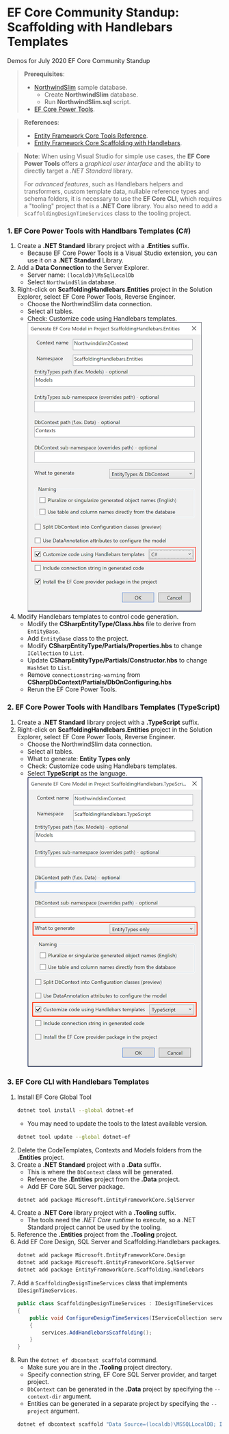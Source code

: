 # EF Core Community Standup: Scaffolding with Handlebars Templates

Demos for July 2020 EF Core Community Standup

> **Prerequisites**:
> - [NorthwindSlim](https://github.com/TrackableEntities/northwind-slim) sample database.
>   - Create **NorthwindSlim** database.
>   - Run **NorthwindSlim.sql** script.
> - [EF Core Power Tools](https://github.com/ErikEJ/EFCorePowerTools/wiki).

> **References**:
> - [Entity Framework Core Tools Reference](https://docs.microsoft.com/en-us/ef/core/miscellaneous/cli/dotnet).
> - [Entity Framework Core Scaffolding with Handlebars](https://github.com/TrackableEntities/EntityFrameworkCore.Scaffolding.Handlebars).

> **Note**: When using Visual Studio for simple use cases, the **EF Core Power Tools** offers a _graphical user interface_ and the ability to directly target a _.NET Standard_ library.
> 
> For _advanced features_, such as Handlebars helpers and transformers, custom template data, nullable reference types and schema folders, it is necessary to use the **EF Core CLI**, which requires a "tooling" project that is a **.NET Core** library. You also need to add a `ScaffoldingDesignTimeServices` class to the tooling project.

### 1. EF Core Power Tools with Handlbars Templates (C#)

1. Create a **.NET Standard** library project with a **.Entities** suffix.
   - Because EF Core Power Tools is a Visual Studio extension, you can use it on a **.NET Standard** Library.
2. Add a **Data Connection** to the Server Explorer.
   - Server name: `(localdb)\MsSqlLocalDb`
   - Select `NorthwindSlim` database.
3. Right-click on **ScaffoldingHandlebars.Entities** project in the Solution Explorer, select EF Core Power Tools, Reverse Engineer.
   - Choose the NorthwindSlim data connection.
   - Select all tables.
   - Check: Customize code using Handlebars templates.
    ![efcpt-rev-eng](images/efcpt-rev-eng.png)
4. Modify Handlebars templates to control code generation.
   - Modify the **CSharpEntityType/Class.hbs** file to derive from `EntityBase`.
   - Add `EntityBase` class to the project.
   - Modify **CSharpEntityType/Partials/Properties.hbs** to change `ICollection` to `List`.
   - Update **CSharpEntityType/Partials/Constructor.hbs** to change `HashSet` to `List`.
   - Remove `connectionstring-warning` from **CSharpDbContext/Partials/DbOnConfiguring.hbs**
   - Rerun the EF Core Power Tools.

### 2. EF Core Power Tools with Handlbars Templates (TypeScript)

1. Create a **.NET Standard** library project with a **.TypeScript** suffix.
2. Right-click on **ScaffoldingHandlebars.Entities** project in the Solution Explorer, select EF Core Power Tools, Reverse Engineer.
   - Choose the NorthwindSlim data connection.
   - Select all tables.
   - What to generate: **Entity Types only**
   - Check: Customize code using Handlebars templates.
   - Select **TypeScript** as the language.
    ![efcpt-rev-eng-ts](images/efcpt-rev-eng-ts.png)

### 3. EF Core CLI with Handlebars Templates

1. Install EF Core Global Tool
    ```bash
    dotnet tool install --global dotnet-ef
    ```
   - You may need to update the tools to the latest available version.
    ```bash
    dotnet tool update --global dotnet-ef
    ```
2. Delete the CodeTemplates, Contexts and Models folders from the **.Entities** project.
3. Create a **.NET Standard** project with a **.Data** suffix.
   - This is where the `DbContext` class will be generated.
   - Reference the **.Entities** project from the **.Data** project.
   - Add EF Core SQL Server package.
    ```bash
    dotnet add package Microsoft.EntityFrameworkCore.SqlServer
    ```
4. Create a **.NET Core** library project with a **.Tooling** suffix.
   - The tools need the _.NET Core runtime_ to execute, so a .NET Standard project cannot be used by the tooling.
5. Reference the **.Entities** project from the **.Tooling** project.
6. Add EF Core Design, SQL Server and Scaffolding.Handlebars packages.
    ```bash
    dotnet add package Microsoft.EntityFrameworkCore.Design
    dotnet add package Microsoft.EntityFrameworkCore.SqlServer
    dotnet add package EntityFrameworkCore.Scaffolding.Handlebars
    ```
7. Add a `ScaffoldingDesignTimeServices` class that implements `IDesignTimeServices`.
    ```csharp
    public class ScaffoldingDesignTimeServices : IDesignTimeServices
    {
        public void ConfigureDesignTimeServices(IServiceCollection services)
        {
            services.AddHandlebarsScaffolding();
        }
    }
    ```
8. Run the `dotnet ef dbcontext scaffold` command.
   - Make sure you are in the **.Tooling** project directory.
   - Specify connection string, EF Core SQL Server provider, and target project.
   - `DbContext` can be generated in the **.Data** project by specifying the `--context-dir` argument.
   - Entities can be generated in a separate project by specifying the `--project` argument.
    ```bash
    dotnet ef dbcontext scaffold "Data Source=(localdb)\MSSQLLocalDB; Initial Catalog=NorthwindSlim; Integrated Security=True" Microsoft.EntityFrameworkCore.SqlServer -o Models -c NorthwindSlimContext --context-dir ../ScaffoldingHandlebars.Data/Contexts --project ../ScaffoldingHandlebars.Entities --force
    ```
